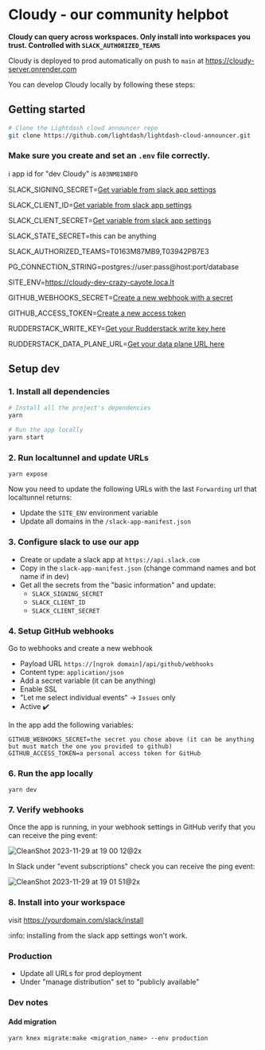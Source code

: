 # Cloudy - our community helpbot

**Cloudy can query across workspaces. Only install into workspaces you trust. Controlled with `SLACK_AUTHORIZED_TEAMS`**

Cloudy is deployed to prod automatically on push to `main` at https://cloudy-server.onrender.com

You can develop Cloudy locally by following these steps:

## Getting started

```bash
# Clone the Lightdash cloud announcer repo
git clone https://github.com/lightdash/lightdash-cloud-announcer.git
```

### Make sure you create and set an `.env` file correctly.

ℹ️ app id for "dev Cloudy" is `A03NM81NBFD`

SLACK_SIGNING_SECRET=[Get variable from slack app settings](https://api.slack.com/apps/[APP_ID]/general)

SLACK_CLIENT_ID=[Get variable from slack app settings](https://api.slack.com/apps/[APP_ID]/general)

SLACK_CLIENT_SECRET=[Get variable from slack app settings](https://api.slack.com/apps/[APP_ID]/general)

SLACK_STATE_SECRET=this can be anything

SLACK_AUTHORIZED_TEAMS=T0163M87MB9,T03942PB7E3

PG_CONNECTION_STRING=postgres://user:pass@host:port/database

SITE_ENV=https://cloudy-dev-crazy-cayote.loca.lt

GITHUB_WEBHOOKS_SECRET=[Create a new webhook with a secret](https://github.com/organizations/lightdash/settings/hooks)

GITHUB_ACCESS_TOKEN=[Create a new access token](https://github.com/settings/tokens/new)

RUDDERSTACK_WRITE_KEY=[Get your Rudderstack write key here](https://app.rudderstack.com/)

RUDDERSTACK_DATA_PLANE_URL=[Get your data plane URL here](https://app.rudderstack.com/)

## Setup dev

### 1. Install all dependencies

```bash
# Install all the project's dependencies
yarn

# Run the app locally
yarn start
```

### 2. Run localtunnel and update URLs

```shell
yarn expose
```

Now you need to update the following URLs with the last `Forwarding` url that localtunnel returns:

- Update the `SITE_ENV` environment variable
- Update all domains in the `/slack-app-manifest.json`

### 3. Configure slack to use our app

- Create or update a slack app at `https://api.slack.com`
- Copy in the `slack-app-manifest.json` (change command names and bot name if in dev)
- Get all the secrets from the "basic information" and update:
  - `SLACK_SIGNING_SECRET`
  - `SLACK_CLIENT_ID`
  - `SLACK_CLIENT_SECRET`

### 4. Setup GitHub webhooks

Go to webhooks and create a new webhook

- Payload URL `https://[ngrok domain]/api/github/webhooks`
- Content type: `application/json`
- Add a secret variable (it can be anything)
- Enable SSL
- "Let me select individual events" -> `Issues` only
- Active ✔️

In the app add the following variables:

```
GITHUB_WEBHOOKS_SECRET=the secret you chose above (it can be anything but must match the one you provided to github)
GITHUB_ACCESS_TOKEN=a personal access token for GitHub
```

### 6. Run the app locally

```shell
yarn dev
```

### 7. Verify webhooks

Once the app is running, in your webhook settings in GitHub verify that you can receive the ping event:

![CleanShot 2023-11-29 at 19 00 12@2x](https://github.com/lightdash/lightdash-cloud-announcer/assets/11660098/195add17-9e6e-46c3-8483-9598aa0b619c)

In Slack under "event subscriptions" check you can receive the ping event:

![CleanShot 2023-11-29 at 19 01 51@2x](https://github.com/lightdash/lightdash-cloud-announcer/assets/11660098/87c3b8f8-9a7e-4fd4-ad74-2c3bc0f832ae)

### 8. Install into your workspace

visit https://yourdomain.com/slack/install

:info: installing from the slack app settings won't work.

### Production

- Update all URLs for prod deployment
- Under "manage distribution" set to "publicly available"

### Dev notes

#### Add migration

```shell
yarn knex migrate:make <migration_name> --env production
```
